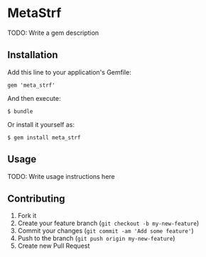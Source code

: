 # MetaStrf

TODO: Write a gem description

## Installation

Add this line to your application's Gemfile:

    gem 'meta_strf'

And then execute:

    $ bundle

Or install it yourself as:

    $ gem install meta_strf

## Usage

TODO: Write usage instructions here

## Contributing

1. Fork it
2. Create your feature branch (`git checkout -b my-new-feature`)
3. Commit your changes (`git commit -am 'Add some feature'`)
4. Push to the branch (`git push origin my-new-feature`)
5. Create new Pull Request

